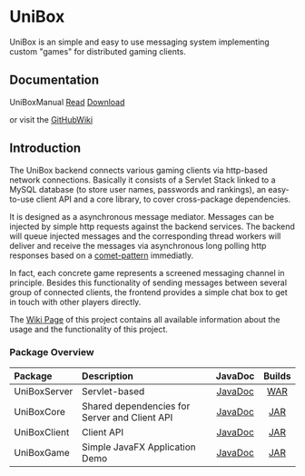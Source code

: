 # UniBox

UniBox is an simple and easy to use messaging system implementing custom "games" for distributed gaming clients.

## Documentation

UniBoxManual [Read](http://alextape.gitbooks.io/unibox/content/) [Download](https://www.gitbook.com/download/pdf/book/alextape/unibox)

or visit the [GitHubWiki](https://github.com/AlexTape/UniBox/wiki)

## Introduction

The UniBox backend connects various gaming clients via http-based network connections. Basically it consists of a Servlet Stack linked to a MySQL database (to store user names, passwords and rankings), an easy-to-use client API and a core library, to cover cross-package dependencies.

It is designed as a asynchronous message mediator. Messages can be injected by simple http requests against the backend services. The backend will queue injected messages and the corresponding thread workers will deliver and receive the messages via asynchronous long polling http responses based on a [comet-pattern](http://en.wikipedia.org/wiki/Comet_%28programming%29) immediatly.

In fact, each concrete game represents a screened messaging channel in principle. Besides this functionality of sending messages between several group of connected clients, the frontend provides a simple chat box to get in touch with other players directly.

The [Wiki Page](https://github.com/AlexTape/UniBox/wiki) of this project contains all available information about the usage and the functionality of this project.

### Package Overview
| Package      | Description |JavaDoc           | Builds  |
|:-------------|:------------|:-------------:|:-----:|
|UniBoxServer| Servlet-based |[JavaDoc](http://alextape.github.io/UniBox/JavaDoc/UniBoxServer/)|[WAR](http://alextape.github.io/UniBox/builds/UniBoxServer.war)|
|UniBoxCore| Shared dependencies for Server and Client API|[JavaDoc](http://alextape.github.io/UniBox/JavaDoc/UniBoxCore/)|[JAR](http://alextape.github.io/UniBox/builds/UniBoxCore.jar)|
|UniBoxClient | Client API |[JavaDoc](http://alextape.github.io/UniBox/JavaDoc/UniBoxClient/)|[JAR](http://alextape.github.io/UniBox/builds/UniBoxClient.jar)|
|UniBoxGame|Simple JavaFX Application Demo|[JavaDoc](http://alextape.github.io/UniBox/JavaDoc/UniBoxGame/)|[JAR](http://alextape.github.io/UniBox/builds/UniBoxGame.jar)|
